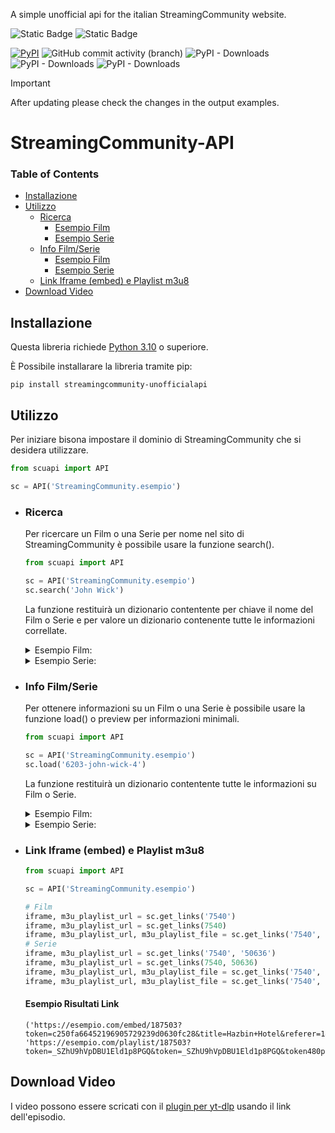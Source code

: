 A simple unofficial api for the italian StreamingCommunity website.

![Static Badge](https://img.shields.io/badge/version-3.1b-orange?style=for-the-badge) ![Static Badge](https://img.shields.io/badge/03%2F06%2F2025-To%20Be%20Tested-orange?style=for-the-badge
)

[![PyPI](https://img.shields.io/pypi/v/streamingcommunity-unofficialapi?style=flat)](https://pypi.org/project/streamingcommunity-unofficialapi/)
![GitHub commit activity (branch)](https://img.shields.io/github/commit-activity/w/Blu-Tiger/streamingcommunity-unofficialapi?style=flat)
![PyPI - Downloads](https://img.shields.io/pypi/dd/streamingcommunity-unofficialapi?style=flat)
![PyPI - Downloads](https://img.shields.io/pypi/dw/streamingcommunity-unofficialapi?style=flat)
![PyPI - Downloads](https://img.shields.io/pypi/dm/streamingcommunity-unofficialapi?style=flat)

> [!IMPORTANT]
> After updating please check the changes in the output examples.

# StreamingCommunity-API

### Table of Contents

- [Installazione](#installazione)
- [Utilizzo](#utilizzo)
  - [Ricerca](#ricerca)
    - [Esempio Film](#ricerca-esempio-film)
    - [Esempio Serie](#ricerca-esempio-serie)
  - [Info Film/Serie](#info-filmserie)
    - [Esempio Film](#info-esempio-film)
    - [Esempio Serie](#info-esempio-serie)
  - [Link Iframe (embed) e Playlist m3u8](#getlinks)
- [Download Video](#download-video)

## Installazione <a name="installazione" />

Questa libreria richiede [Python 3.10](https://www.python.org/) o superiore.

È Possibile installarare la libreria tramite pip:

```
pip install streamingcommunity-unofficialapi
```

## Utilizzo <a name="utilizzo" />

Per iniziare bisona impostare il dominio di StreamingCommunity che si desidera utilizzare.

```python
from scuapi import API

sc = API('StreamingCommunity.esempio')
```

- ### Ricerca <a name="ricerca" />

  Per ricercare un Film o una Serie per nome nel sito di StreamingCommunity è possibile usare la funzione search().

  ```python
  from scuapi import API

  sc = API('StreamingCommunity.esempio')
  sc.search('John Wick')
  ```

  La funzione restituirà un dizionario contentente per chiave il nome del Film o Serie e per valore un dizionario contenente tutte le informazioni correllate.

  <details>
  <summary>Esempio Film: <a name="ricerca-esempio-film" /></summary>

  ```
  {
      "John Wick": {
          "id": 6,
          "slug": "john-wick",
          "name": "John Wick",
          "type": "movie",
          "score": "8.1",
          "sub_ita": 0,
          "last_air_date": "2014-10-22",
          "seasons_count": 0,
          "images": [
              {
                  "imageable_id": 6,
                  "imageable_type": "title",
                  "filename": "f7887fba-d2d3-4252-b2e9-45129e1ecfd9.webp",
                  "type": "poster",
                  "original_url_field": None,
              },
              {
                  "imageable_id": 6,
                  "imageable_type": "title",
                  "filename": "3ca16987-4229-4369-ba0b-670e0ec2b4df.webp",
                  "type": "background",
                  "original_url_field": None,
              }
          ],
          "url": "https://StreamingCommunity.esempio/titles/6-john-wick",
      },
      "John Wick 4": {
          "id": 6203,
          "slug": "john-wick-4",
          "name": "John Wick 4",
          "type": "movie",
          "score": "8.6",
          "sub_ita": 0,
          "last_air_date": "2023-03-22",
          "seasons_count": 0,
          "images": [
              {
                  "imageable_id": 6203,
                  "imageable_type": "title",
                  "filename": "8babb029-90b3-4237-aff2-2395b2dfb5ce.webp",
                  "type": "cover_mobile",
                  "original_url_field": None,
              },
              {
                  "imageable_id": 6203,
                  "imageable_type": "title",
                  "filename": "64934c02-794f-4307-a860-758eed06b717.webp",
                  "type": "logo",
                  "original_url_field": None,
              }
          ],
          "url": "https://StreamingCommunity.esempio/titles/6203-john-wick-4",
      },
  }
  ```

   </details>

  <details>
  <summary>Esempio Serie: <a name="ricerca-esempio-serie" /></summary>

  ```
  {
    "Hazbin Hotel": {
      "id": 7540,
      "slug": "hazbin-hotel",
      "name": "Hazbin Hotel",
      "type": "tv",
      "score": "9.2",
      "sub_ita": 0,
      "last_air_date": null,
      "seasons_count": 1,
      "images": [
        {
          "imageable_id": 7540,
          "imageable_type": "title",
          "filename": "cf42bff9-41dc-4710-be80-cbc91ac6686c.webp",
          "type": "logo",
          "original_url_field": null
        },
        {
          "imageable_id": 7540,
          "imageable_type": "title",
          "filename": "d79bac25-35d5-4cae-9543-3f7380260ff8.webp",
          "type": "cover_mobile",
          "original_url_field": null
        },
        {
          "imageable_id": 7540,
          "imageable_type": "title",
          "filename": "4ba17e65-c47b-41cb-833c-2fc5e640bad0.webp",
          "type": "cover",
          "original_url_field": null
        },
        {
          "imageable_id": 7540,
          "imageable_type": "title",
          "filename": "ca6cbc7b-4d05-4d23-bc35-cef0aafd33b4.webp",
          "type": "background",
          "original_url_field": null
        },
        {
          "imageable_id": 7540,
          "imageable_type": "title",
          "filename": "d06f117f-d3c6-43ef-9d9a-9d99543387ad.webp",
          "type": "poster",
          "original_url_field": null
        }
      ],
      "url": "https://StreamingCommunity.esempio/titles/7540-hazbin-hotel"
    }
  }
  ```

  </details>

- ### Info Film/Serie <a name="info-filmserie" />

  Per ottenere informazioni su un Film o una Serie è possibile usare la funzione load() o preview per informazioni minimali.

  ```python
  from scuapi import API

  sc = API('StreamingCommunity.esempio')
  sc.load('6203-john-wick-4')
  ```

  La funzione restituirà un dizionario contentente tutte le informazioni su Film o Serie.

  <details>
  <summary>Esempio Film: <a name="info-esempio-film" /></summary>

  ```
    {
        "name": "John Wick",
        "url": "https://streamingcommunity.esempio/titles/6-john-wick",
        "id": 6,
        "type": "Movie",
        "images": [
            {
                "id": 216,
                "filename": "f7887fba-d2d3-4252-b2e9-45129e1ecfd9.webp",
                "type": "poster",
                "imageable_type": "title",
                "imageable_id": 6,
                "created_at": "2023-05-18T11:48:50.000000Z",
                "updated_at": "2023-05-18T14:16:51.000000Z",
                "original_url_field": None,
            },
            {
                "id": 217,
                "filename": "3ca16987-4229-4369-ba0b-670e0ec2b4df.webp",
                "type": "background",
                "imageable_type": "title",
                "imageable_id": 6,
                "created_at": "2023-05-18T11:48:50.000000Z",
                "updated_at": "2023-05-18T14:16:51.000000Z",
                "original_url_field": None,
            },
        ],
        "year": 2014,
        "plot": "Dopo la morte dell'amata moglie, il leggendario ex assassino John Wick (Keanu Reeves) trascorre le giornate a rimettere in sesto la sua Ford Mustang del 1969 e con la sola compagnia del cane Daisy. La sua esistenza scivola via senza intoppi fino a quando un sadico delinquente di nome Yosef Tarasof nota la sua auto. Non accettando il rifiuto di venderla di Wick, Yosef manda due suoi complici a rubare la macchina e a uccidere brutalmente Daisy. Da quel momento, John si mette sulle tracce del criminale a New York, scoprendo di avere a che fare con l'unico figlio del boss della mala Viggo Tarasof. Quando in breve tempo per la città si diffonde la voce che John è in cerca di Yosef per vendicarsi, Viggo mette sulla sua testa una grande ricompensa, che attira tutti gli assassini in circolazione.",
        "tmdb_id": 245891,
        "imdb_id": "tt2911666",
        "netflix_id": 80013762,
        "prime_id": "0G58W0Q34J67V60W5XWF6BAVXM",
        "disney_id": None,
        "release_date": "2014-10-22",
        "sub_ita": None,
        "rating": 8000,
        "tags": ["Azione", "Thriller"],
        "duration": 136,
        "trailerUrl": "https://www.youtube.com/watch?v=N_ZPL3hmFEo",
        "recommendations": [
            {
                "id": 5981,
                "slug": "invito-a-cena-con-delitto",
                "name": "Invito a cena con delitto",
                "type": "movie",
                "score": "7.8",
                "sub_ita": 0,
                "last_air_date": "1976-06-23",
                "age": None,
                "seasons_count": 0,
                "images": [
                    {
                        "imageable_id": 5981,
                        "imageable_type": "title",
                        "filename": "19aabbad-784e-480c-b5d1-97bd3266eea4.webp",
                        "type": "poster",
                        "original_url_field": None,
                    },
                    {
                        "imageable_id": 5981,
                        "imageable_type": "title",
                        "filename": "85cd7753-4b33-4c73-ad42-f20689a67d69.webp",
                        "type": "background",
                        "original_url_field": None,
                    },
                ],
            },
            {
                "id": 10916,
                "slug": "absolution-storia-criminale",
                "name": "ABSOLUTION - STORIA CRIMINALE",
                "type": "movie",
                "score": "6.2",
                "sub_ita": 0,
                "last_air_date": "2024-10-31",
                "age": 18,
                "seasons_count": 0,
                "images": [
                    {
                        "imageable_id": 10916,
                        "imageable_type": "title",
                        "filename": "dde0111a-f0d9-4510-a85e-288e55059023.webp",
                        "type": "cover",
                        "original_url_field": None,
                    },
                    {
                        "imageable_id": 10916,
                        "imageable_type": "title",
                        "filename": "f2c04f2f-a940-43d1-9f60-7b754ad82c79.webp",
                        "type": "cover_mobile",
                        "original_url_field": None,
                    },
                ],
            },
        ],
    }
  ```

  </details>

  <details>
  <summary>Esempio Serie: <a name="info-esempio-serie" /></summary>

  ```
    {
        "name": "Scissione",
        "url": "https://streamingcommunity.esempio/titles/4937-scissione",
        "id": 4937,
        "type": "TvSeries",
        "episodeList": [
            {
                "name": "Buone notizie sull'inferno",
                "season": 1,
                "episode": 1,
                "description": "Mark viene promosso a capo del team di impiegati la cui memoria è stata chirurgicamente scissa per dividere i ricordi della vita lavorativa da quelli della vita privata.",
                "duration": 52,
                "images": [
                    {
                        "id": 144908,
                        "filename": "333170a8-9dfd-49d9-b5b2-565b97cb78c0.webp",
                        "type": "cover",
                        "imageable_type": "episode",
                        "imageable_id": 30088,
                        "created_at": "2024-12-12T16:44:40.000000Z",
                        "updated_at": "2024-12-12T16:44:40.000000Z",
                        "original_url_field": None,
                    }
                ],
                "url": "ParseResult(scheme='https', netloc='streamingcommunity.esempio', path='', params='', query='', fragment='')/watch/4937?e=30088",
                "id": 30088,
            },
            {
                "name": "Half Loop",
                "season": 1,
                "episode": 2,
                "description": "Il team forma la nuova assunta, Helly, sul lavoro di Macrodata Refinment. Mark si prende un giorno di pausa per incontrare un misterioso ex collega.",
                "duration": 47,
                "images": [
                    {
                        "id": 144909,
                        "filename": "51a84c9f-8691-4069-b74e-8e04245291b8.webp",
                        "type": "cover",
                        "imageable_type": "episode",
                        "imageable_id": 30089,
                        "created_at": "2024-12-12T16:44:48.000000Z",
                        "updated_at": "2024-12-12T16:44:48.000000Z",
                        "original_url_field": None,
                    }
                ],
                "url": "ParseResult(scheme='https', netloc='streamingcommunity.esempio', path='', params='', query='', fragment='')/watch/4937?e=30089",
                "id": 30089,
            },
            {
                "name": "Chi è vivo?",
                "season": 2,
                "episode": 3,
                "description": "Mark, Helly, Irving e Dylan cercano risposte.",
                "duration": 53,
                "images": [
                    {
                        "id": 149514,
                        "filename": "dd954958-6633-4221-97e9-3ec448758725.webp",
                        "type": "cover",
                        "imageable_type": "episode",
                        "imageable_id": 84347,
                        "created_at": "2025-01-31T02:10:31.000000Z",
                        "updated_at": "2025-01-31T02:10:31.000000Z",
                        "original_url_field": None,
                    }
                ],
                "url": "ParseResult(scheme='https', netloc='streamingcommunity.esempio', path='', params='', query='', fragment='')/watch/4937?e=84347",
                "id": 84347,
            },
            {
                "name": "La Valle del Dolore",
                "season": 2,
                "episode": 4,
                "description": "Il team partecipa a un'attività di gruppo.",
                "duration": 50,
                "images": [
                    {
                        "id": 150044,
                        "filename": "01f322e9-2534-46bc-a55c-b29152298d82.webp",
                        "type": "cover",
                        "imageable_type": "episode",
                        "imageable_id": 84509,
                        "created_at": "2025-02-07T02:08:31.000000Z",
                        "updated_at": "2025-02-07T02:08:31.000000Z",
                        "original_url_field": None,
                    }
                ],
                "url": "ParseResult(scheme='https', netloc='streamingcommunity.esempio', path='', params='', query='', fragment='')/watch/4937?e=84509",
                "id": 84509,
            },
        ],
        "images": [
            {
                "id": 155419,
                "filename": "c0e66fa5-9d20-47cf-aee4-7a1a7eb3d9ce.webp",
                "type": "cover",
                "imageable_type": "title",
                "imageable_id": 4937,
                "created_at": "2025-03-13T18:37:16.000000Z",
                "updated_at": "2025-03-13T18:37:16.000000Z",
                "original_url_field": None,
            },
            {
                "id": 155420,
                "filename": "dd1fdc3e-bd17-4791-a8b0-57e16b30aadb.webp",
                "type": "cover_mobile",
                "imageable_type": "title",
                "imageable_id": 4937,
                "created_at": "2025-03-13T18:37:16.000000Z",
                "updated_at": "2025-03-13T18:37:16.000000Z",
                "original_url_field": None,
            },
        ],
        "year": 2022,
        "plot": "In questa serie vincitrice del premio Emmy diretta da Ben Stiller, Mark guida un team di impiegati la cui memoria è stata chirurgicamente scissa per dividere i ricordi della vita lavorativa da quelli della vita privata. Gli impiegati iniziano un viaggio alla scoperta della verità riguardo al loro lavoro e se stessi.",
        "tmdb_id": 95396,
        "imdb_id": "tt11280740",
        "netflix_id": None,
        "prime_id": None,
        "disney_id": None,
        "release_date": "2022-02-18",
        "sub_ita": None,
        "rating": 8700,
        "seasons_count": 2,
        "tags": ["Dramma", "Sci-Fi & Fantasy", "Mistero"],
        "trailerUrl": "https://www.youtube.com/watch?v=gHUPGia32y4",
        "recommendations": [
            {
                "id": 10623,
                "slug": "the-madness",
                "name": "The Madness",
                "type": "tv",
                "score": "6.9",
                "sub_ita": 0,
                "last_air_date": "2024-11-28",
                "age": 16,
                "seasons_count": 1,
                "images": [
                    {
                        "imageable_id": 10623,
                        "imageable_type": "title",
                        "filename": "a002ecd7-4218-472c-b909-0f80c057b933.webp",
                        "type": "logo",
                        "original_url_field": None,
                    },
                    {
                        "imageable_id": 10623,
                        "imageable_type": "title",
                        "filename": "d77b621a-6cc9-4c7c-9380-682cfb027b46.webp",
                        "type": "background",
                        "original_url_field": None,
                    },
                ],
            },
            {
                "id": 5010,
                "slug": "shining-girls",
                "name": "Shining Girls",
                "type": "tv",
                "score": "7.6",
                "sub_ita": 0,
                "last_air_date": "2022-04-29",
                "age": 12,
                "seasons_count": 1,
                "images": [
                    {
                        "imageable_id": 5010,
                        "imageable_type": "title",
                        "filename": "ee0b09c6-3fcc-4ae8-9aac-c1abe8b7b9b4.webp",
                        "type": "poster",
                        "original_url_field": None,
                    },
                    {
                        "imageable_id": 5010,
                        "imageable_type": "title",
                        "filename": "ec20c1ca-8450-4c45-80ec-38e379d66a29.webp",
                        "type": "background",
                        "original_url_field": None,
                    },
                ],
            },
        ],
    }

  ```

   </details>

- ### Link Iframe (embed) e Playlist m3u8 <a name="getlinks" />

  ```python
  from scuapi import API

  sc = API('StreamingCommunity.esempio')

  # Film
  iframe, m3u_playlist_url = sc.get_links('7540')
  iframe, m3u_playlist_url = sc.get_links(7540)
  iframe, m3u_playlist_url, m3u_playlist_file = sc.get_links('7540', get_m3u=True)
  # Serie
  iframe, m3u_playlist_url = sc.get_links('7540', '50636')
  iframe, m3u_playlist_url = sc.get_links(7540, 50636)
  iframe, m3u_playlist_url, m3u_playlist_file = sc.get_links('7540', '50636', get_m3u=True)
  iframe, m3u_playlist_url, m3u_playlist_file = sc.get_links('7540', episode_id='50636', get_m3u=True)
  ```

  #### Esempio Risultati Link

  ```
  ('https://esempio.com/embed/187503?token=c250fa66452196905729239d0630fc28&title=Hazbin+Hotel&referer=1&expires=1712698824&description=S1%3AE1+Ouverture&nextEpisode=1&b=1',
  'https://esempio.com/playlist/187503?token=_SZhU9hVpDBU1Eld1p8PGQ&token=_SZhU9hVpDBU1Eld1p8PGQ&token480p=fkHMJTm4hOTW1yxBenQ8Vw&token720p=D9AarDND8u2sypbB11ApCA&expires=1712698824')
  ```

## Download Video <a name="download-video" />

I video possono essere scricati con il [plugin per yt-dlp](https://github.com/Blu-Tiger/StreamingCommunity-yt-dlp-plugin) usando il link dell'episodio.
